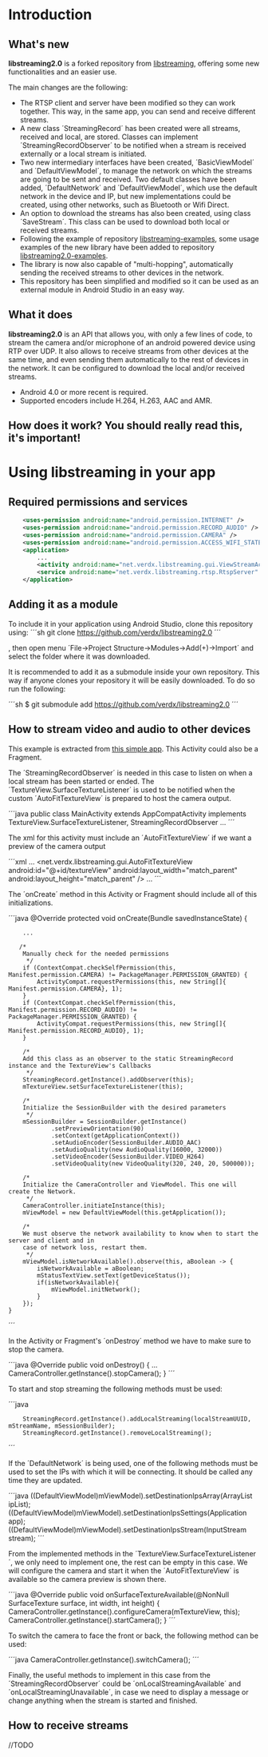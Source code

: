 # Introduction

## What's new

**libstreaming2.0** is a forked repository from [libstreaming](https://github.com/fyhertz/libstreaming), offering some new functionalities and an easier use.

The main changes are the following:
  - The RTSP client and server have been modified so they can work together. This way, in the same app, you can send and receive different streams. 
  - A new class ´StreamingRecord´ has been created were all streams, received and local, are stored. Classes can implement ´StreamingRecordObserver´ to be notified when a stream is received externally or a local stream is initiated.
  - Two new intermediary interfaces have been created,  ´BasicViewModel´ and ´DefaultViewModel´, to manage the network on which the streams are going to be sent and received. Two default classes have been added, ´DefaultNetwork´ and ´DefaultViewModel´, which use the default network in the device and IP, but new implementations could be created, using other networks, such as Bluetooth or Wifi Direct.
  - An option to download the streams has also been created, using class ´SaveStream´. This class can be used to download both local or received streams.
  - Following the example of repository [libstreaming-examples](https://github.com/fyhertz/libstreaming-examples), some usage examples of the new library have been added to repository [libstreaming2.0-examples](https://github.com/verdx/libstreaming2.0-examples).
  - The library is now also capable of "multi-hopping", automatically sending the received streams to other devices in the network.
  - This repository has been simplified and modified so it can be used as an external module in Android Studio in an easy way.

## What it does

**libstreaming2.0** is an API that allows you, with only a few lines of code, to stream the camera and/or microphone of an android powered device using RTP over UDP. It also allows to receive streams from other devices at the same time, and even sending them automatically to the rest of devices in the network. It can be configured to download the local and/or received streams.

* Android 4.0 or more recent is required.
* Supported encoders include H.264, H.263, AAC and AMR.



## How does it work? You should really read this, it's important!

# Using libstreaming in your app

## Required permissions and services

```xml
    <uses-permission android:name="android.permission.INTERNET" />
    <uses-permission android:name="android.permission.RECORD_AUDIO" />
    <uses-permission android:name="android.permission.CAMERA" />
    <uses-permission android:name="android.permission.ACCESS_WIFI_STATE" />
    <application>
        ...
        <activity android:name="net.verdx.libstreaming.gui.ViewStreamActivity" /> // ONLY if you want to receive and see streams
        <service android:name="net.verdx.libstreaming.rtsp.RtspServer" />
    </application>

```

## Adding it as a module

To include it in your application using Android Studio, clone this repository using:
´´´sh
git clone https://github.com/verdx/libstreaming2.0
´´´

, then open menu ´File-\>Project Structure-\>Modules-\>Add(+)-\>Import´ and select the folder where it was downloaded.

It is recommended to add it as a submodule inside your own repository. This way if anyone clones your repository it will be easily downloaded. To do so run the following:

´´´sh
$ git submodule add https://github.com/verdx/libstreaming2.0
´´´

## How to stream video and audio to other devices

This example is extracted from [this simple app](htpps://github.com/verdx/libstreaming2.0-examples#Example2-sender). This Activity could also be a Fragment.

The ´StreamingRecordObserver´ is needed in this case to listen on when a local stream has been started or ended. The ´TextureView.SurfaceTextureListener´ is used to be notified when the custom ´AutoFitTextureView´ is prepared to host the camera output.

´´´java
public class MainActivity extends AppCompatActivity implements TextureView.SurfaceTextureListener, StreamingRecordObserver
    ...
´´´

The xml for this activity must include an ´AutoFitTextureView´ if we want a preview of the camera output

´´´xml
    ...
    <net.verdx.libstreaming.gui.AutoFitTextureView
        android:id="@+id/textureView" android:layout_width="match_parent"
        android:layout_height="match_parent" />
    ...
´´´

The ´onCreate´ method in this Activity or Fragment should include all of this initializations.

´´´java
    @Override
    protected void onCreate(Bundle savedInstanceState) {
       
        ...

       /*
        Manually check for the needed permissions
         */
        if (ContextCompat.checkSelfPermission(this, Manifest.permission.CAMERA) != PackageManager.PERMISSION_GRANTED) {
            ActivityCompat.requestPermissions(this, new String[]{ Manifest.permission.CAMERA}, 1);
        }
        if (ContextCompat.checkSelfPermission(this, Manifest.permission.RECORD_AUDIO) != PackageManager.PERMISSION_GRANTED) {
            ActivityCompat.requestPermissions(this, new String[]{ Manifest.permission.RECORD_AUDIO}, 1);
        }

        /*
        Add this class as an observer to the static StreamingRecord instance and the TextureView's Callbacks
         */
        StreamingRecord.getInstance().addObserver(this);
        mTextureView.setSurfaceTextureListener(this);

        /*
        Initialize the SessionBuilder with the desired parameters
         */
        mSessionBuilder = SessionBuilder.getInstance()
                .setPreviewOrientation(90)
                .setContext(getApplicationContext())
                .setAudioEncoder(SessionBuilder.AUDIO_AAC)
                .setAudioQuality(new AudioQuality(16000, 32000))
                .setVideoEncoder(SessionBuilder.VIDEO_H264)
                .setVideoQuality(new VideoQuality(320, 240, 20, 500000));

        /*
        Initialize the CameraController and ViewModel. This one will create the Network.
         */
        CameraController.initiateInstance(this);
        mViewModel = new DefaultViewModel(this.getApplication());

        /*
        We must observe the network availability to know when to start the server and client and in 
        case of network loss, restart them.
         */
        mViewModel.isNetworkAvailable().observe(this, aBoolean -> {
            isNetworkAvailable = aBoolean;
            mStatusTextView.setText(getDeviceStatus());
            if(isNetworkAvailable){
                mViewModel.initNetwork();
            }
        });
    }
´´´

In the Activity or Fragment's ´onDestroy´ method we have to make sure to stop the camera.

´´´java
    @Override
    public void onDestroy() {
        ...
        CameraController.getInstance().stopCamera();
    }
´´´

To start and stop streaming the following methods must be used:

´´´java

        StreamingRecord.getInstance().addLocalStreaming(localStreamUUID, mStreamName, mSessionBuilder);
        StreamingRecord.getInstance().removeLocalStreaming();
´´´

If the ´DefaultNetwork´ is being used, one of the following methods must be used to set the IPs with which it will be connecting. It should be called any time they are updated.

´´´java
((DefaultViewModel)mViewModel).setDestinationIpsArray(ArrayList<String> ipList);
((DefaultViewModel)mViewModel).setDestinationIpsSettings(Application app);
((DefaultViewModel)mViewModel).setDestinationIpsStream(InputStream stream);
´´´

From the implemented methods in the ´TextureView.SurfaceTextureListener´, we only need to implement one, the rest can be empty in this case. We will configure the camera and start it when the ´AutoFitTextureView´ is available so the camera preview is shown there.

´´´java
    @Override
    public void onSurfaceTextureAvailable(@NonNull SurfaceTexture surface, int width, int height) {
        CameraController.getInstance().configureCamera(mTextureView, this);
        CameraController.getInstance().startCamera();
    }
´´´

To switch the camera to face the front or back, the following method can be used:

´´´java
CameraController.getInstance().switchCamera();
´´´

Finally, the useful methods to implement in this case from the ´StreamingRecordObserver´ could be ´onLocalStreamingAvailable´ and ´onLocalStreamingUnavailable´, in case we need to display a message or change anything when the stream is started and finished. 

## How to receive streams 

//TODO

